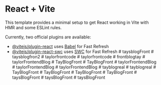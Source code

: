 # React + Vite

This template provides a minimal setup to get React working in Vite with HMR and some ESLint rules.

Currently, two official plugins are available:

- [@vitejs/plugin-react](https://github.com/vitejs/vite-plugin-react/blob/main/packages/plugin-react/README.md) uses [Babel](https://babeljs.io/) for Fast Refresh
- [@vitejs/plugin-react-swc](https://github.com/vitejs/vite-plugin-react-swc) uses [SWC](https://swc.rs/) for Fast Refresh
#   t a y s b l o g F r o n t  
 #   t a y s b l o g f r o n 2  
 #   t a y l o r f r o n t c o d e  
 #   t a y l o r f r o n t c o d e  
 #   f r o n t b l o g t a y  
 #   t a y l o r F r o n t e n d B l o g  
 #   T a y B l o g F r o n t  
 #   T a y B l o g F r o n t  
 #   t a y l o r F r o n t e n d B l o g  
 #   t a y l o r F r o n t e n d B l o g  
 #   t a y l o r F r o n t e n d B l o g  
 #   t a y b l o g r e a l  
 #   t a y b l o g r e a l  
 #   T a y B l o g F r o n t  
 #   T a y B l o g F r o n t  
 #   T a y B l o g F r o n t  
 #   T a y B l o g F r o n t  
 #   t a y s B l o g F r o n t  
 #   t a y s B l o g F r o n t  
 #   t a y s B l o g F r o n t  
 